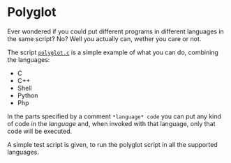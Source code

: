 # Polyglot
Ever wondered if you could put different programs in different languages in the same script? No? Well you actually can, wether you care or not.

The script [`polyglot.c`](polyglot.c) is a simple example of what you can do, combining the languages:
- C
- C++
- Shell
- Python
- Php

In the parts specified by a comment `*language* code` you can put any kind of code in the *language* and, when invoked with that language, only that code will be executed.

A simple test script is given, to run the polyglot script in all the supported languages.
